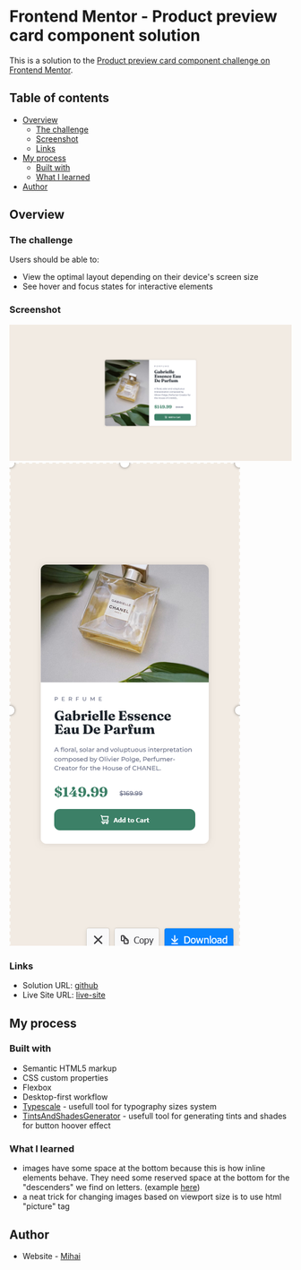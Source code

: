 # Frontend Mentor - Product preview card component solution

This is a solution to the [Product preview card component challenge on Frontend Mentor](https://www.frontendmentor.io/challenges/product-preview-card-component-GO7UmttRfa).

## Table of contents

- [Overview](#overview)
  - [The challenge](#the-challenge)
  - [Screenshot](#screenshot)
  - [Links](#links)
- [My process](#my-process)
  - [Built with](#built-with)
  - [What I learned](#what-i-learned)
- [Author](#author)

## Overview

### The challenge

Users should be able to:

- View the optimal layout depending on their device's screen size
- See hover and focus states for interactive elements

### Screenshot

![](./screenshot.png)
![](./screenshot_mobile.png)

### Links

- Solution URL: [github](https://github.com/mihai2537/Product-preview-card-component)
- Live Site URL: [live-site](https://mihai2537.github.io/Product-preview-card-component/)

## My process

### Built with

- Semantic HTML5 markup
- CSS custom properties
- Flexbox
- Desktop-first workflow
- [Typescale](https://typescale.com/) - usefull tool for typography sizes system
- [TintsAndShadesGenerator](https://maketintsandshades.com) - usefull tool for generating tints and shades for button hoover effect

### What I learned

- images have some space at the bottom because this is how inline elements behave. They need some reserved space at the bottom for the "descenders" we find on letters. (example [here](https://stackoverflow.com/questions/5804256/image-inside-div-has-extra-space-below-the-image))
- a neat trick for changing images based on viewport size is to use html "picture" tag

## Author

- Website - [Mihai](https://mihai2537.github.io/Product-preview-card-component/)
